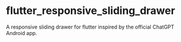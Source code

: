 # flutter_responsive_sliding_drawer
A responsive sliding drawer for flutter inspired by the official ChatGPT Android app.

